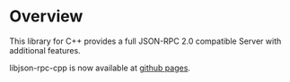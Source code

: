 # Overview #
This library for C++ provides a full JSON-RPC 2.0 compatible Server with additional features.

libjson-rpc-cpp is now available at [github pages](http://cinemast.github.com/libjson-rpc-cpp).